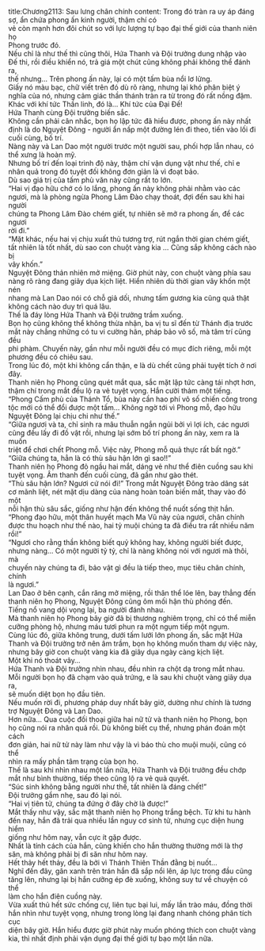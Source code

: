 title:Chương2113: Sau lưng chân chính
content:
Trong đó tràn ra uy áp đáng sợ, ẩn chứa phong ấn kinh người, thậm chí có<br>vẻ còn mạnh hơn đôi chút so với lực lượng tự bạo đại thế giới của thanh niên họ<br>Phong trước đó.<br>Nếu chỉ là như thế thì cũng thôi, Hứa Thanh và Đội trưởng dung nhập vào<br>Đế thi, rồi điều khiển nó, trả giá một chút cũng không phải không thể đánh ra,<br>thế nhưng… Trên phong ấn này, lại có một tấm bùa nổi lơ lửng.<br>Giấy nó màu bạc, chữ viết trên đó dù rõ ràng, nhưng lại khó phân biệt ý<br>nghĩa của nó, nhưng cảm giác thần thánh tràn ra từ trong đó rất nồng đậm.<br>Khác với khí tức Thần linh, đó là… Khí tức của Đại Đế!<br>Hứa Thanh cùng Đội trưởng biến sắc.<br>Không cần phải cân nhắc, bọn họ lập tức đã hiểu được, phong ấn này nhất<br>định là do Nguyệt Đông - người ẩn nấp một đường lén đi theo, tiến vào lối đi<br>cuối cùng, bố trí.<br>Nàng này và Lan Dao một người trước một người sau, phối hợp lẫn nhau, có<br>thể xưng là hoàn mỹ.<br>Nhưng bố trí đến loại trình độ này, thậm chí vận dụng vật như thế, chỉ e<br>nhân quả trong đó tuyệt đối không đơn giản là vì đoạt bảo.<br>Dù sao giá trị của tấm phù văn này cũng rất to lớn.<br>“Hai vị đạo hữu chớ có lo lắng, phong ấn này không phải nhằm vào các<br>ngươi, mà là phòng ngừa Phong Lâm Đào chạy thoát, đợi đến sau khi hai người<br>chúng ta Phong Lâm Đào chém giết, tự nhiên sẽ mở ra phong ấn, để các ngươi<br>rời đi.”<br>“Mặt khác, nếu hai vị chịu xuất thủ tương trợ, rút ngắn thời gian chém giết,<br>tất nhiên là tốt nhất, dù sao con chuột vàng kia … Cũng sắp không cách nào bị<br>vây khốn.”<br>Nguyệt Đông thản nhiên mở miệng. Giờ phút này, con chuột vàng phía sau<br>nàng rõ ràng đang giãy dụa kịch liệt. Hiển nhiên dù thời gian vây khốn một nén<br>nhang mà Lan Dao nói có chỗ giả dối, nhưng tấm gương kia cũng quả thật<br>không cách nào duy trì quá lâu.<br>Thế là đáy lòng Hứa Thanh và Đội trưởng trầm xuống.<br>Bọn họ cũng không thể không thừa nhận, ba vị tu sĩ đến từ Thánh địa trước<br>mắt này chẳng những có tu vi cường hãn, pháp bảo vô số, mà tâm trí cũng đều<br>phi phàm. Chuyến này, gần như mỗi người đều có mục đích riêng, mỗi một<br>phương đều có chiêu sau.<br>Trong lúc đó, một khi không cẩn thận, e là dù chết cũng phải tuyệt tích ở nơi<br>đây.<br>Thanh niên họ Phong cũng quét mắt qua, sắc mặt lập tức càng tái nhợt hơn,<br>thậm chí trong mắt đều lộ ra vẻ tuyệt vọng. Hắn cười thảm một tiếng.<br>“Phong Cấm phù của Thánh Tổ, bùa này cần hao phí vô số chiến công trong<br>tộc mới có thể đổi được một tấm… Không ngờ tới vì Phong mỗ, đạo hữu<br>Nguyệt Đông lại chịu chi như thế.”<br>“Giữa ngươi và ta, chỉ sinh ra mâu thuẫn ngắn ngủi bởi vì lợi ích, các ngươi<br>cũng đều lấy đi đồ vật rồi, nhưng lại sớm bố trí phong ấn này, xem ra là muốn<br>triệt để chơi chết Phong mỗ. Việc này, Phong mỗ quả thực rất bất ngờ.”<br>“Giữa chúng ta, hẳn là có thù sâu hận lớn gì sao!!”<br>Thanh niên họ Phong đỏ ngầu hai mắt, dáng vẻ như thể điên cuồng sau khi<br>tuyệt vọng. Âm thanh đến cuối cùng, đã gần như gào thét.<br>“Thù sâu hận lớn? Ngươi cứ nói đi!” Trong mắt Nguyệt Đông trào dâng sát<br>cơ mãnh liệt, nét mặt dịu dàng của nàng hoàn toàn biến mất, thay vào đó một<br>nỗi hận thù sâu sắc, giống như hận đến không thể nuốt sống thịt hắn.<br>“Phong đạo hữu, một thân huyết mạch Ma Vũ này của ngươi, chân chính<br>được thu hoạch như thế nào, hai tỷ muội chúng ta đã điều tra rất nhiều năm<br>rồi!”<br>“Ngươi cho rằng thần không biết quỷ không hay, không người biết được,<br>nhưng nàng… Có một người tỷ tỷ, chỉ là nàng không nói với ngươi mà thôi, mà<br>chuyến này chúng ta đi, bảo vật gì đều là tiếp theo, mục tiêu chân chính, chính<br>là ngươi.”<br>Lan Dao ở bên cạnh, cắn răng mở miệng, rồi thân thể lóe lên, bay thẳng đến<br>thanh niên họ Phong, Nguyệt Đông cũng ôm mối hận thù phóng đến.<br>Tiếng nổ vang dội vọng lại, ba người đánh nhau.<br>Mà thanh niên họ Phong bây giờ đã bị thương nghiêm trọng, chỉ có thể miễn<br>cưỡng phòng hộ, nhưng máu tươi phun ra một ngụm tiếp một ngụm.<br>Cùng lúc đó, giữa không trung, dưới tấm lưới lớn phong ấn, sắc mặt Hứa<br>Thanh và Đội trưởng trở nên âm trầm, bọn họ không muốn tham dự việc này,<br>nhưng bây giờ con chuột vàng kia đã giãy dụa ngày càng kịch liệt.<br>Một khi nó thoát vây…<br>Hứa Thanh và Đội trưởng nhìn nhau, đều nhìn ra chột dạ trong mắt nhau.<br>Mỗi người bọn họ đã chạm vào quả trứng, e là sau khi chuột vàng giãy dụa ra,<br>sẽ muốn diệt bọn họ đầu tiên.<br>Nếu muốn rời đi, phương pháp duy nhất bây giờ, dường như chính là tương<br>trợ Nguyệt Đông và Lan Dao.<br>Hơn nữa… Qua cuộc đối thoại giữa hai nữ tử và thanh niên họ Phong, bọn<br>họ cũng nói ra nhân quả rồi. Dù không biết cụ thể, nhưng phán đoán một cách<br>đơn giản, hai nữ tử này làm như vậy là vì báo thù cho muội muội, cũng có thể<br>nhìn ra mấy phần tâm trạng của bọn họ.<br>Thế là sau khi nhìn nhau một lần nữa, Hứa Thanh và Đội trưởng đều chớp<br>mắt như bình thường, tiếp theo cũng lộ ra vẻ quả quyết.<br>“Súc sinh không bằng người như thế, tất nhiên là đáng chết!”<br>Đội trưởng gầm nhẹ, sau đó lại nói.<br>“Hai vị tiên tử, chúng ta đứng ở đây chờ là được!”<br>Mắt thấy như vậy, sắc mặt thanh niên họ Phong trắng bệch. Từ khi tu hành<br>đến nay, hắn đã trải qua nhiều lần nguy cơ sinh tử, nhưng cục diện hung hiểm<br>giống như hôm nay, vẫn cực ít gặp được.<br>Nhất là tính cách của hắn, cũng khiến cho hắn thường thường mới là thợ<br>săn, mà không phải bị đi săn như hôm nay.<br>Hết thảy hết thảy, đều là bởi vì Thánh Thiên Thần đằng bị nuốt…<br>Nghĩ đến đây, gân xanh trên trán hắn đã sắp nổi lên, áp lực trong đầu cũng<br>tăng lên, nhưng lại bị hắn cưỡng ép đè xuống, không suy tư về chuyện có thể<br>làm cho hắn điên cuồng này.<br>Vừa xuất thủ hết sức chống cự, liên tục bại lui, mấy lần trào máu, đồng thời<br>hắn nhìn như tuyệt vọng, nhưng trong lòng lại đang nhanh chóng phân tích cục<br>diện bây giờ. Hắn hiểu được giờ phút này muốn phóng thích con chuột vàng<br>kia, thì nhất định phải vận dụng đại thế giới tự bạo một lần nữa.